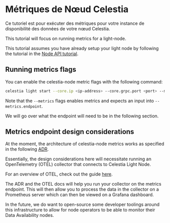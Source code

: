 # Métriques de Nœud Celestia

Ce tutoriel est pour exécuter des métriques pour votre instance de disponibilité des données de votre nœud Celestia.

This tutorial will focus on running metrics for a light-node.

This tutorial assumes you have already setup your light node by following the tutorial in the [Node API tutorial](./node-tutorial.md).

## Running metrics flags

You can enable the celestia-node metric flags with the following command:

<!-- markdownlint-disable MD013 -->
```sh
celestia light start --core.ip <ip-address> --core.grpc.port <port> --metrics --metrics.endpoint <ip-address:port>
```
<!-- markdownlint-enable MD013 -->

Note that the `--metrics` flags enables metrics and expects an input into `--metrics.endpoint`.

We will go over what the endpoint will need to be in the following section.

## Metrics endpoint design considerations

At the moment, the architecture of celestia-node metrics works as specified in the following [ADR](https://github.com/celestiaorg/celestia-node/blob/main/docs/adr/adr-010-incentivized-testnet-monitoring.md).

Essentially, the design considerations here will necessitate running an OpenTelemetry (OTEL) collector that connects to Celestia Light Node.

For an overview of OTEL, check out the guide [here](https://opentelemetry.io/docs/collector/).

The ADR and the OTEL docs will help you run your collector on the metrics endpoint. This will then allow you to process the data in the collector on a Prometheus server which can then be viewed on a Grafana dashboard.

In the future, we do want to open-source some developer toolings around this infrastructure to allow for node operators to be able to monitor their Data Availability nodes.

